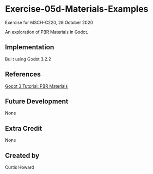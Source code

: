 
# Exercise-05d-Materials-Examples
Exercise for MSCH-C220, 29 October 2020

An exploration of PBR Materials in Godot.

## Implementation
Built using Godot 3.2.2

## References
[Godot 3 Tutorial: PBR Materials](https://www.youtube.com/watch?v=pM5j8x71HcE)

## Future Development
None

## Extra Credit
None

## Created by 
Curtis Howard

